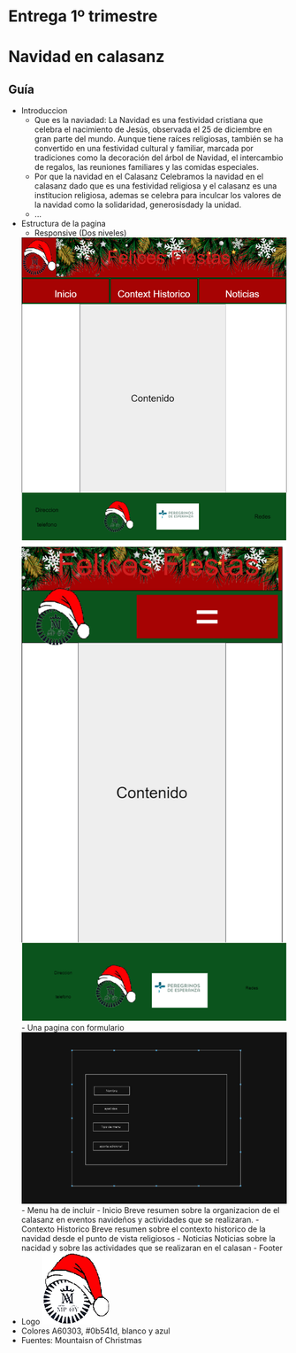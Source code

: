 # Entrega 1º trimestre
# Navidad en calasanz

## Guía
- Introduccion
    - Que es la naviadad:
        La Navidad es una festividad cristiana que celebra el nacimiento de Jesús, observada el 25 de diciembre en gran parte del mundo. Aunque tiene raíces religiosas, también se ha convertido en una festividad cultural y familiar, marcada por tradiciones como la decoración del árbol de Navidad, el intercambio de regalos, las reuniones familiares y las comidas especiales.
    - Por que la navidad en el Calasanz
        Celebramos la navidad en el calasanz dado que es una festividad religiosa y el calasanz es una institucion religiosa, ademas se celebra para inculcar los valores de la navidad como la solidaridad, generosisdady la unidad.
    - ...
- Estructura de la pagina
    - Responsive (Dos niveles)
    <img src="paginaPrincipal.png">
    <img src="paginaPrincipalMovil.png">
    - Una pagina con formulario
    <img src="image-2.png">
    - Menu ha de incluir
        - Inicio
        Breve resumen sobre la organizacion de el calasanz en eventos navideños y actividades que se realizaran.
        - Contexto Historico
        Breve resumen sobre el contexto historico de la navidad desde el punto de vista religiosos
        - Noticias
        Noticias sobre la nacidad y sobre las actividades que se realizaran en el calasan
    - Footer
- Logo
    <img src="logo-calasanz-navidad.png">
- Colores
    A60303, #0b541d, blanco y azul
- Fuentes: Mountaisn of Christmas